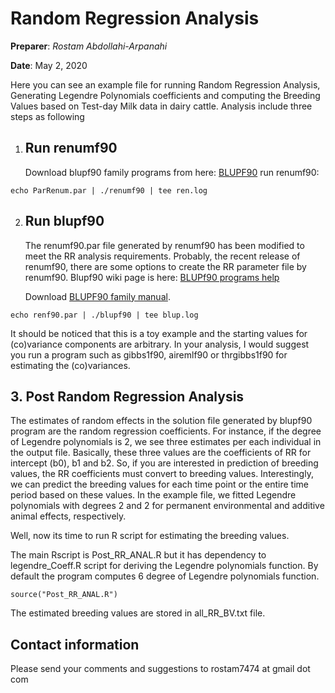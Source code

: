 # Random Regression Analysis

__Preparer__: *Rostam Abdollahi-Arpanahi*

**Date**:  May 2, 2020

Here you can see an example file for running Random Regression Analysis, Generating Legendre Polynomials coefficients and computing the Breeding Values based on Test-day Milk data in dairy cattle.
Analysis include three steps as following

1. ## Run renumf90

   Download blupf90 family programs from here:  [BLUPF90](http://nce.ads.uga.edu/~ignacy/newprograms.html)
   run renumf90:

```
echo ParRenum.par | ./renumf90 | tee ren.log
```

2. ## Run blupf90

   The renumf90.par file generated by renumf90 has been modified to meet the RR analysis requirements. Probably, the recent release of renumf90, there are some options to create the RR parameter file by renumf90. Blupf90 wiki page is here: [BLUPf90 programs help](http://nce.ads.uga.edu/wiki/doku.php?id=application_programs)

   Download [BLUPF90 family manual](http://nce.ads.uga.edu/wiki/lib/exe/fetch.php?media=blupf90_all7.pdf).

```
echo renf90.par | ./blupf90 | tee blup.log
```

It should be noticed that this is a toy example and the starting values for (co)variance components are arbitrary. In your analysis, I would suggest you run a program such as gibbs1f90, airemlf90 or thrgibbs1f90  for estimating the (co)variances. 

## 3. Post Random Regression Analysis

The estimates of random effects in the solution file generated by blupf90 program are the random regression coefficients. For instance, if the degree of Legendre polynomials is 2, we see three estimates per each individual in the output file. Basically, these three values are the coefficients of RR for intercept (b0), b1 and b2. So, if you are interested in prediction of breeding values, the RR coefficients must convert to breeding values. Interestingly, we can predict the breeding values for each time point or the entire time period based on these values. In the example file, we fitted Legendre polynomials with degrees 2 and 2 for permanent environmental and additive animal effects, respectively.  

Well, now its time to run R script for estimating the breeding values. 

The main Rscript is Post_RR_ANAL.R but it has dependency to legendre_Coeff.R script for deriving the Legendre polynomials function. By default the program computes 6 degree of Legendre polynomials function. 

```
source("Post_RR_ANAL.R")
```

The estimated breeding values are stored in all_RR_BV.txt file. 



## Contact information

Please send your comments and suggestions to rostam7474 at gmail dot com



